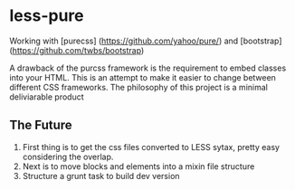 less-pure
=========
 Working with [purecss] (https://github.com/yahoo/pure/) and [bootstrap] (https://github.com/twbs/bootstrap)
 
 A drawback of the purcss framework is the requirement to embed classes into your HTML. 
 This is an attempt to make it easier to change between different CSS frameworks.
 The philosophy of this project is a minimal deliviarable product 
 
The Future
----------
 1. First thing is to get the css files converted to LESS sytax, pretty easy considering the overlap.
 2. Next is to move blocks and elements into a mixin file structure
 3. Structure a grunt task to build dev version
 